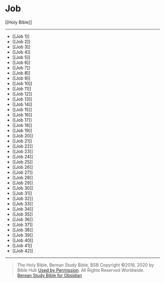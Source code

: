# Job

[[Holy Bible]]

---

- [[Job 1]]
- [[Job 2]]
- [[Job 3]]
- [[Job 4]]
- [[Job 5]]
- [[Job 6]]
- [[Job 7]]
- [[Job 8]]
- [[Job 9]]
- [[Job 10]]
- [[Job 11]]
- [[Job 12]]
- [[Job 13]]
- [[Job 14]]
- [[Job 15]]
- [[Job 16]]
- [[Job 17]]
- [[Job 18]]
- [[Job 19]]
- [[Job 20]]
- [[Job 21]]
- [[Job 22]]
- [[Job 23]]
- [[Job 24]]
- [[Job 25]]
- [[Job 26]]
- [[Job 27]]
- [[Job 28]]
- [[Job 29]]
- [[Job 30]]
- [[Job 31]]
- [[Job 32]]
- [[Job 33]]
- [[Job 34]]
- [[Job 35]]
- [[Job 36]]
- [[Job 37]]
- [[Job 38]]
- [[Job 39]]
- [[Job 40]]
- [[Job 41]]
- [[Job 42]]

---

> The Holy Bible, Berean Study Bible, BSB
> Copyright &copy;2016, 2020 by Bible Hub
> [Used by Permission](https://berean.bible/terms.htm). All Rights Reserved Worldwide.
> [Berean Study Bible for Obsidian](https://github.com/gapmiss/berean-study-bible-for-obsidian)


